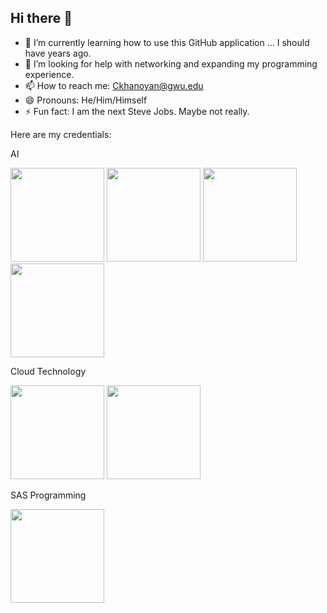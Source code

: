 ## Hi there 👋

- 🌱 I’m currently learning how to use this GitHub application ... I should have years ago. 
- 🤔 I’m looking for help with networking and expanding my programming experience. 
- 📫 How to reach me: Ckhanoyan@gwu.edu
- 😄 Pronouns: He/Him/Himself
- ⚡ Fun fact: I am the next Steve Jobs. Maybe not really.


Here are my credentials:

AI

<img src="https://github.com/user-attachments/assets/833a95eb-0ddc-49ec-947f-b2e1606e69db" width="150" height="150">
<img src="https://github.com/user-attachments/assets/f9594a2a-0cd5-4b70-9e82-d44ac84e4e86" width="150" height="150">
<img src="https://github.com/user-attachments/assets/5ba4bfbd-f357-4c73-ae61-f413301976a2" width="150" height="150">
<img src="https://github.com/user-attachments/assets/7575a93a-7439-4bab-9225-5376a0206913" width="150" height="150">


Cloud Technology

<img src="https://github.com/user-attachments/assets/51c95bac-c5ff-41cb-9d54-b75c03fdc1af" width="150" height="150">
<img src="https://github.com/user-attachments/assets/cbae07e8-b218-4927-8756-cb8536dbfd08" width="150" height="150">



SAS Programming

<img src="https://github.com/user-attachments/assets/be57e9e8-469f-416e-9e99-8e9375b0448c" width="150" height="150">

